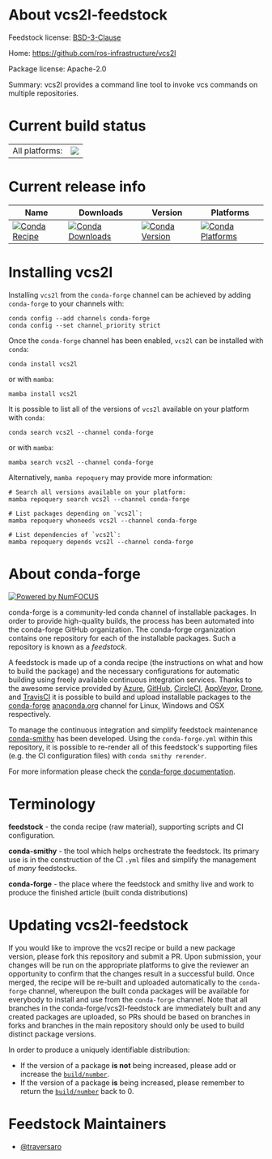 About vcs2l-feedstock
=====================

Feedstock license: [BSD-3-Clause](https://github.com/conda-forge/vcs2l-feedstock/blob/main/LICENSE.txt)

Home: https://github.com/ros-infrastructure/vcs2l

Package license: Apache-2.0

Summary: vcs2l provides a command line tool to invoke vcs commands on multiple repositories.

Current build status
====================


<table><tr><td>All platforms:</td>
    <td>
      <a href="https://dev.azure.com/conda-forge/feedstock-builds/_build/latest?definitionId=26450&branchName=main">
        <img src="https://dev.azure.com/conda-forge/feedstock-builds/_apis/build/status/vcs2l-feedstock?branchName=main">
      </a>
    </td>
  </tr>
</table>

Current release info
====================

| Name | Downloads | Version | Platforms |
| --- | --- | --- | --- |
| [![Conda Recipe](https://img.shields.io/badge/recipe-vcs2l-green.svg)](https://anaconda.org/conda-forge/vcs2l) | [![Conda Downloads](https://img.shields.io/conda/dn/conda-forge/vcs2l.svg)](https://anaconda.org/conda-forge/vcs2l) | [![Conda Version](https://img.shields.io/conda/vn/conda-forge/vcs2l.svg)](https://anaconda.org/conda-forge/vcs2l) | [![Conda Platforms](https://img.shields.io/conda/pn/conda-forge/vcs2l.svg)](https://anaconda.org/conda-forge/vcs2l) |

Installing vcs2l
================

Installing `vcs2l` from the `conda-forge` channel can be achieved by adding `conda-forge` to your channels with:

```
conda config --add channels conda-forge
conda config --set channel_priority strict
```

Once the `conda-forge` channel has been enabled, `vcs2l` can be installed with `conda`:

```
conda install vcs2l
```

or with `mamba`:

```
mamba install vcs2l
```

It is possible to list all of the versions of `vcs2l` available on your platform with `conda`:

```
conda search vcs2l --channel conda-forge
```

or with `mamba`:

```
mamba search vcs2l --channel conda-forge
```

Alternatively, `mamba repoquery` may provide more information:

```
# Search all versions available on your platform:
mamba repoquery search vcs2l --channel conda-forge

# List packages depending on `vcs2l`:
mamba repoquery whoneeds vcs2l --channel conda-forge

# List dependencies of `vcs2l`:
mamba repoquery depends vcs2l --channel conda-forge
```


About conda-forge
=================

[![Powered by
NumFOCUS](https://img.shields.io/badge/powered%20by-NumFOCUS-orange.svg?style=flat&colorA=E1523D&colorB=007D8A)](https://numfocus.org)

conda-forge is a community-led conda channel of installable packages.
In order to provide high-quality builds, the process has been automated into the
conda-forge GitHub organization. The conda-forge organization contains one repository
for each of the installable packages. Such a repository is known as a *feedstock*.

A feedstock is made up of a conda recipe (the instructions on what and how to build
the package) and the necessary configurations for automatic building using freely
available continuous integration services. Thanks to the awesome service provided by
[Azure](https://azure.microsoft.com/en-us/services/devops/), [GitHub](https://github.com/),
[CircleCI](https://circleci.com/), [AppVeyor](https://www.appveyor.com/),
[Drone](https://cloud.drone.io/welcome), and [TravisCI](https://travis-ci.com/)
it is possible to build and upload installable packages to the
[conda-forge](https://anaconda.org/conda-forge) [anaconda.org](https://anaconda.org/)
channel for Linux, Windows and OSX respectively.

To manage the continuous integration and simplify feedstock maintenance
[conda-smithy](https://github.com/conda-forge/conda-smithy) has been developed.
Using the ``conda-forge.yml`` within this repository, it is possible to re-render all of
this feedstock's supporting files (e.g. the CI configuration files) with ``conda smithy rerender``.

For more information please check the [conda-forge documentation](https://conda-forge.org/docs/).

Terminology
===========

**feedstock** - the conda recipe (raw material), supporting scripts and CI configuration.

**conda-smithy** - the tool which helps orchestrate the feedstock.
                   Its primary use is in the construction of the CI ``.yml`` files
                   and simplify the management of *many* feedstocks.

**conda-forge** - the place where the feedstock and smithy live and work to
                  produce the finished article (built conda distributions)


Updating vcs2l-feedstock
========================

If you would like to improve the vcs2l recipe or build a new
package version, please fork this repository and submit a PR. Upon submission,
your changes will be run on the appropriate platforms to give the reviewer an
opportunity to confirm that the changes result in a successful build. Once
merged, the recipe will be re-built and uploaded automatically to the
`conda-forge` channel, whereupon the built conda packages will be available for
everybody to install and use from the `conda-forge` channel.
Note that all branches in the conda-forge/vcs2l-feedstock are
immediately built and any created packages are uploaded, so PRs should be based
on branches in forks and branches in the main repository should only be used to
build distinct package versions.

In order to produce a uniquely identifiable distribution:
 * If the version of a package **is not** being increased, please add or increase
   the [``build/number``](https://docs.conda.io/projects/conda-build/en/latest/resources/define-metadata.html#build-number-and-string).
 * If the version of a package **is** being increased, please remember to return
   the [``build/number``](https://docs.conda.io/projects/conda-build/en/latest/resources/define-metadata.html#build-number-and-string)
   back to 0.

Feedstock Maintainers
=====================

* [@traversaro](https://github.com/traversaro/)

